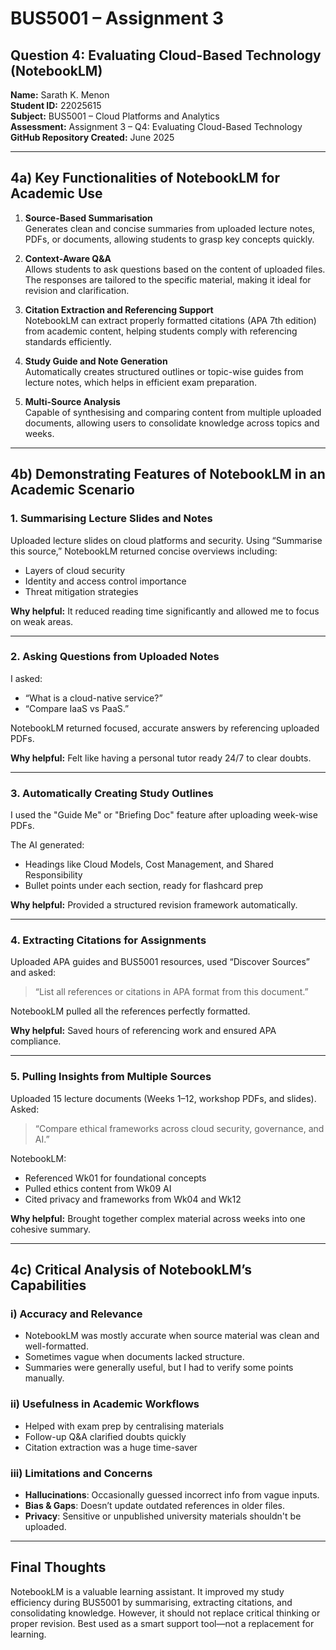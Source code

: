 # BUS5001 – Assignment 3  
## Question 4: Evaluating Cloud-Based Technology (NotebookLM)

**Name:** Sarath K. Menon  
**Student ID:** 22025615  
**Subject:** BUS5001 – Cloud Platforms and Analytics  
**Assessment:** Assignment 3 – Q4: Evaluating Cloud-Based Technology  
**GitHub Repository Created:** June 2025

---

## 4a) Key Functionalities of NotebookLM for Academic Use

1. **Source-Based Summarisation**  
   Generates clean and concise summaries from uploaded lecture notes, PDFs, or documents, allowing students to grasp key concepts quickly.

2. **Context-Aware Q&A**  
   Allows students to ask questions based on the content of uploaded files. The responses are tailored to the specific material, making it ideal for revision and clarification.

3. **Citation Extraction and Referencing Support**  
   NotebookLM can extract properly formatted citations (APA 7th edition) from academic content, helping students comply with referencing standards efficiently.

4. **Study Guide and Note Generation**  
   Automatically creates structured outlines or topic-wise guides from lecture notes, which helps in efficient exam preparation.

5. **Multi-Source Analysis**  
   Capable of synthesising and comparing content from multiple uploaded documents, allowing users to consolidate knowledge across topics and weeks.

---

## 4b) Demonstrating Features of NotebookLM in an Academic Scenario

### 1. Summarising Lecture Slides and Notes  
Uploaded lecture slides on cloud platforms and security. Using “Summarise this source,” NotebookLM returned concise overviews including:
- Layers of cloud security
- Identity and access control importance
- Threat mitigation strategies

**Why helpful:** It reduced reading time significantly and allowed me to focus on weak areas.

---

### 2. Asking Questions from Uploaded Notes  
I asked:
- “What is a cloud-native service?”
- “Compare IaaS vs PaaS.”

NotebookLM returned focused, accurate answers by referencing uploaded PDFs.

**Why helpful:** Felt like having a personal tutor ready 24/7 to clear doubts.

---

### 3. Automatically Creating Study Outlines  
I used the "Guide Me" or "Briefing Doc" feature after uploading week-wise PDFs.

The AI generated:
- Headings like Cloud Models, Cost Management, and Shared Responsibility
- Bullet points under each section, ready for flashcard prep

**Why helpful:** Provided a structured revision framework automatically.

---

### 4. Extracting Citations for Assignments  
Uploaded APA guides and BUS5001 resources, used “Discover Sources” and asked:
> “List all references or citations in APA format from this document.”

NotebookLM pulled all the references perfectly formatted.

**Why helpful:** Saved hours of referencing work and ensured APA compliance.

---

### 5. Pulling Insights from Multiple Sources  
Uploaded 15 lecture documents (Weeks 1–12, workshop PDFs, and slides). Asked:
> “Compare ethical frameworks across cloud security, governance, and AI.”

NotebookLM:
- Referenced Wk01 for foundational concepts
- Pulled ethics content from Wk09 AI
- Cited privacy and frameworks from Wk04 and Wk12

**Why helpful:** Brought together complex material across weeks into one cohesive summary.

---

## 4c) Critical Analysis of NotebookLM’s Capabilities

### i) Accuracy and Relevance  
- NotebookLM was mostly accurate when source material was clean and well-formatted.
- Sometimes vague when documents lacked structure.
- Summaries were generally useful, but I had to verify some points manually.

### ii) Usefulness in Academic Workflows  
- Helped with exam prep by centralising materials
- Follow-up Q&A clarified doubts quickly
- Citation extraction was a huge time-saver

### iii) Limitations and Concerns  
- **Hallucinations**: Occasionally guessed incorrect info from vague inputs.
- **Bias & Gaps**: Doesn’t update outdated references in older files.
- **Privacy**: Sensitive or unpublished university materials shouldn't be uploaded.

---

## Final Thoughts  
NotebookLM is a valuable learning assistant. It improved my study efficiency during BUS5001 by summarising, extracting citations, and consolidating knowledge. However, it should not replace critical thinking or proper revision. Best used as a smart support tool—not a replacement for learning.
